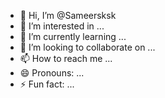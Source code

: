 - 👋 Hi, I’m @Sameersksk
- 👀 I’m interested in ...
- 🌱 I’m currently learning ...
- 💞️ I’m looking to collaborate on ...
- 📫 How to reach me ...
- 😄 Pronouns: ...
- ⚡ Fun fact: ...

<!---
Sameersksk/Sameersksk is a ✨ special ✨ repository because its `README.md` (this file) appears on your GitHub profile.
You can click the Preview link to take a look at your changes.
--->
